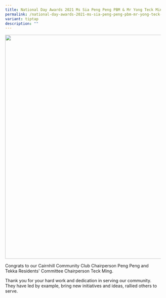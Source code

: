 ```yaml
---
title: National Day Awards 2021 Ms Sia Peng Peng PBM & Mr Yong Teck Ming PBM
permalink: /national-day-awards-2021-ms-sia-peng-peng-pbm-mr-yong-teck-ming-pbm/
variant: tiptap
description: ""
---
```

<div class="isomer-image-wrapper">
<img style="width: 725px; color: rgb(0, 0, 0); font-family: system-ui, -apple-system, &quot;system-ui&quot;, &quot;Segoe UI&quot;, Roboto, Oxygen, Ubuntu, Cantarell, &quot;Open Sans&quot;, &quot;Helvetica Neue&quot;, sans-serif; font-size: medium; font-style: normal; font-variant-ligatures: normal; font-variant-caps: normal; font-weight: 400; letter-spacing: normal; orphans: 2; text-align: start; text-indent: 0px; text-transform: none; widows: 2; word-spacing: 0px; -webkit-text-stroke-width: 0px; white-space: normal; text-decoration-thickness: initial; text-decoration-style: initial; text-decoration-color: initial;" height="auto" width="100%" src="https://moca.sgp1.cdn.digitaloceanspaces.com/Our%20People/61a6e5198aa49e48dfed655a_262062152_4416363398462512_467559847040600999_n.webp">
</div>
<p></p>
<p>Congrats to our Cairnhill Community Club Chairperson Peng Peng and Tekka
Residents' Committee Chairperson Teck Ming.</p>
<p>Thank you for your hard work and dedication in serving our community.
They have led by example, bring new initiatives and ideas, rallied others
to serve.</p>